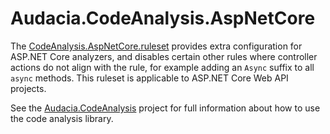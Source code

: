 # Audacia.CodeAnalysis.AspNetCore

The [CodeAnalysis.AspNetCore.ruleset](https://github.com/DotNetAnalyzers/AspNetCoreAnalyzers) provides extra configuration for ASP.NET Core analyzers, and disables certain other rules where controller actions do not align with the rule, for example adding an `Async` suffix to all `async` methods. This ruleset is applicable to ASP.NET Core Web API projects.

See the [Audacia.CodeAnalysis](https://dev.azure.com/audacia/Audacia/_git/Audacia.CodeAnalysis?path=%2FAudacia.CodeAnalysis%2FREADME.md) project for full information about how to use the code analysis library.